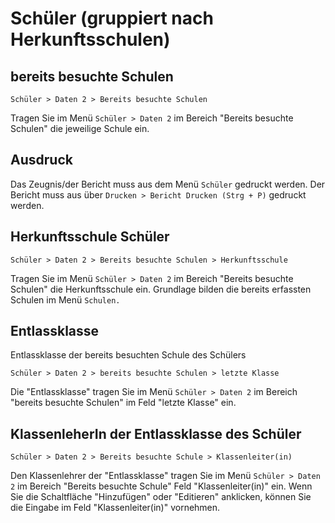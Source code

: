 ﻿# Schüler (gruppiert nach Herkunftsschulen)

## bereits besuchte Schulen

`Schüler > Daten 2 > Bereits besuchte Schulen`

Tragen Sie im Menü `Schüler > Daten 2`  im Bereich "Bereits besuchte Schulen" die jeweilige Schule ein.

## Ausdruck

Das Zeugnis/der Bericht muss aus dem Menü `Schüler` gedruckt werden.
Der Bericht muss aus über `Drucken > Bericht Drucken (Strg + P)` gedruckt werden.

## Herkunftsschule Schüler

`Schüler > Daten 2 > Bereits besuchte Schulen > Herkunftsschule`

Tragen Sie im Menü `Schüler > Daten 2`  im Bereich "Bereits besuchte Schulen" die Herkunftsschule ein. Grundlage bilden die bereits erfassten Schulen im Menü `Schulen.`

## Entlassklasse

Entlassklasse der bereits besuchten Schule des Schülers

`Schüler > Daten 2 > bereits besuchte Schulen > letzte Klasse`

Die "Entlassklasse" tragen Sie im Menü `Schüler > Daten 2` im Bereich "bereits besuchte Schulen" im Feld "letzte Klasse" ein.

## KlassenleherIn der Entlassklasse des Schüler

`Schüler > Daten 2 > Bereits besuchte Schule > Klassenleiter(in)`

Den Klassenlehrer der "Entlassklasse" tragen Sie im Menü `Schüler > Daten 2`  im Bereich "Bereits besuchte Schule" Feld "Klassenleiter(in)" ein.
Wenn Sie die Schaltfläche "Hinzufügen" oder "Editieren" anklicken, können Sie die Eingabe im Feld "Klassenleiter(in)" vornehmen.

